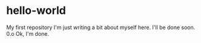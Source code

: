 # hello-world
My first repository
I'm just writing a bit about myself here.
I'll be done soon.
0.o
Ok, I'm done. 
